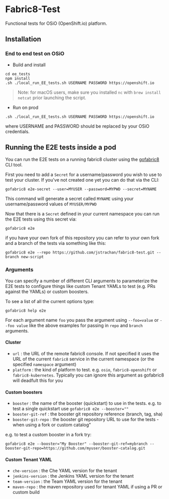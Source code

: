 Fabric8-Test 
============

Functional tests for OSiO (OpenShift.io) platform.

## Installation

### End to end test on OSiO

* Build and install

```
cd ee_tests
npm install
.sh ./local_run_EE_tests.sh USERNAME PASSWORD https://openshift.io
```

> Note: for macOS users, make sure you installed `nc` with `brew install netcat` prior launching the script.

* Run on prod

```
.sh ./local_run_EE_tests.sh USERNAME PASSWORD https://openshift.io
```
where USERNAME and PASSWORD should be replaced by your OSiO credentials.


## Running the E2E tests inside a pod

You can run the E2E tests on a running fabric8 cluster using the [gofabric8](https://github.com/fabric8io/gofabric8/releases) CLI tool.

First you need to add a `Secret` for a username/password you wish to use to test your cluster. If you've not created one yet you can do that via the CLI:

```
gofabric8 e2e-secret --user=MYUSER --password=MYPWD --secret=MYNAME
```

This command will generate a secret called `MYNAME` using your username/password values of `MYUSER/MYPWD`

Now that there is a `Secret` defined in your current namespace you can run the E2E tests using this secret via:

```
gofabric8 e2e
```

if you have your own fork of this repository you can refer to your own fork and a branch of the tests via something like this:

```
gofabric8 e2e --repo https://github.com/jstrachan/fabric8-test.git --branch new-script
```

### Arguments

You can specify a number of different CLI arguments to parameterize the E2E tests to configure things like custom Tenant YAMLs to test (e.g. PRs against the YAMLs) or custom boosters.

To see a list of all the current options type:

```
gofabric8 help e2e
```

For each argument name `foo` you pass the argument using `--foo=value` or `--foo value` like the above examples for passing in `repo` and `branch` arguments.

#### Cluster

* `url` : the URL of the remote fabric8 console. If not specified it uses the URL of the current `fabric8` service in the current namespace (or the specified `namespace` argument)
* `platform` : the kind of platform to test. e.g. `osio`, `fabric8-openshift` or `fabric8-kubernetes`. Typically you can ignore this argument as gofabric8 will deadfult this for you

#### Custom boosters

*  `booster` : the name of the booster (quickstart) to use in the tests. e.g. to test a single quickstart use `gofabric8 e2e --booster=""`
*  `booster-git-ref` : the booster git repository reference (branch, tag, sha)
*  `booster-git-repo` : the booster git repository URL to use for the tests - when using a fork or custom catalog"

e.g. to test a custom booster in a fork try:

```
gofabric8 e2e --booster="My Booster" --booster-git-ref=mybranch --booster-git-repo=https://github.com/myuser/booster-catalog.git
```


#### Custom Tenant YAML

*  `che-version` : the Che YAML version for the tenant
*  `jenkins-version` : the Jenkins YAML version for the tenant
*  `team-version` : the Team YAML version for the tenant
*  `maven-repo` : the maven repository used for tenant YAML if using a PR or custom build


